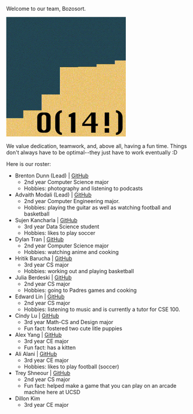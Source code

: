 Welcome to our team, Bozosort. 

![team logo](branding/logo.jpg)

We value dedication, teamwork, and, above all, having a fun time. Things don't always have to be optimal--they just have to work eventually :D

Here is our roster:
- Brenton Dunn (Lead) | [GitHub](https://github.com/brentonmdunn)
  - 2nd year Computer Science major
  - Hobbies: photography and listening to podcasts
- Advaith Modali (Lead) | [GitHub](https://github.com/advaithm22)
  - 2nd year Computer Engineering major.
  - Hobbies: playing the guitar as well as watching football and basketball
- Sujen Kancharla | [GitHub](https://github.com/sujen07)
  - 3rd year Data Science student
  - Hobbies: likes to play soccer 
- Dylan Tran | [GitHub](https://github.com/dylantrann)
  - 2nd year Computer Science major
  - Hobbies: watching anime and cooking
- Hritik Barucha | [GitHub](https://github.com/hritikbharucha)
  - 3rd year CS major
  - Hobbies: working out and playing basketball
- Julia Berdeski | [GitHub](https://github.com/jberdeski)
  - 2nd year CS major
  - Hobbies: going to Padres games and cooking
- Edward Lin | [GitHub](https://github.com/EdwardLinS)
  - 2nd year CS major
  - Hobbies: listening to music and is currently a tutor for CSE 100.
- Cindy Lu | [GitHub](https://github.com/HuimengLu)
  - 3rd year Math-CS and Design major
  - Fun fact: fostered two cute litle puppies
- Alex Yang | [GitHub](ttps://github.com/OasisAlex)
  - 3rd year CE major
  - Fun fact: has a kitten
- Ali Alani | [GitHub](https://github.com/a3alani)
  - 3rd year CE major
  - Hobbies: likes to play football (soccer)
- Trey Shneour | [GitHub](https://github.com/tshneour)
  - 2nd year CS major
  - Fun fact: helped make a game that you can play on an arcade machine here at UCSD
- Dillon Kim
  - 3rd year CE major

